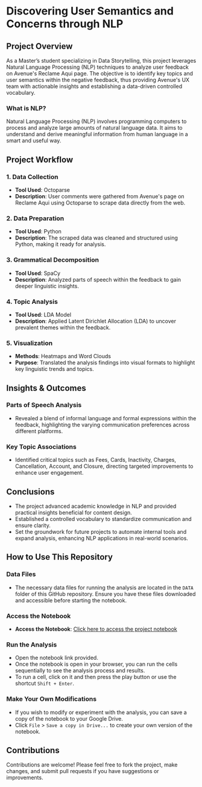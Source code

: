 # Discovering User Semantics and Concerns through NLP

## Project Overview
As a Master’s student specializing in Data Storytelling, this project leverages Natural Language Processing (NLP) techniques to analyze user feedback on Avenue's Reclame Aqui page. 
The objective is to identify key topics and user semantics within the negative feedback, thus providing Avenue's UX team with actionable insights and establishing a data-driven controlled vocabulary.

### What is NLP?
Natural Language Processing (NLP) involves programming computers to process and analyze large amounts of natural language data. 
It aims to understand and derive meaningful information from human language in a smart and useful way.

## Project Workflow

### 1. Data Collection
- **Tool Used**: Octoparse
- **Description**: User comments were gathered from Avenue's page on Reclame Aqui using Octoparse to scrape data directly from the web.

### 2. Data Preparation
- **Tool Used**: Python
- **Description**: The scraped data was cleaned and structured using Python, making it ready for analysis.

### 3. Grammatical Decomposition
- **Tool Used**: SpaCy
- **Description**: Analyzed parts of speech within the feedback to gain deeper linguistic insights.

### 4. Topic Analysis
- **Tool Used**: LDA Model
- **Description**: Applied Latent Dirichlet Allocation (LDA) to uncover prevalent themes within the feedback.

### 5. Visualization
- **Methods**: Heatmaps and Word Clouds
- **Purpose**: Translated the analysis findings into visual formats to highlight key linguistic trends and topics.

## Insights & Outcomes

### Parts of Speech Analysis
- Revealed a blend of informal language and formal expressions within the feedback, highlighting the varying communication preferences across different platforms.

### Key Topic Associations
- Identified critical topics such as Fees, Cards, Inactivity, Charges, Cancellation, Account, and Closure, directing targeted improvements to enhance user engagement.

## Conclusions
- The project advanced academic knowledge in NLP and provided practical insights beneficial for content design.
- Established a controlled vocabulary to standardize communication and ensure clarity.
- Set the groundwork for future projects to automate internal tools and expand analysis, enhancing NLP applications in real-world scenarios.

## How to Use This Repository

### Data Files
- The necessary data files for running the analysis are located in the `DATA` folder of this GitHub repository. Ensure you have these files downloaded and accessible before starting the notebook.

### Access the Notebook
- **Access the Notebook**: [Click here to access the project notebook](https://colab.research.google.com/drive/1_SqkuyQWb_Utz1rHsqS2gtpan3JkeIX8?usp=sharing)

### Run the Analysis
- Open the notebook link provided.
- Once the notebook is open in your browser, you can run the cells sequentially to see the analysis process and results.
- To run a cell, click on it and then press the play button or use the shortcut `Shift + Enter`.

### Make Your Own Modifications
- If you wish to modify or experiment with the analysis, you can save a copy of the notebook to your Google Drive.
- Click `File` > `Save a copy in Drive...` to create your own version of the notebook.

## Contributions
Contributions are welcome! Please feel free to fork the project, make changes, and submit pull requests if you have suggestions or improvements.
